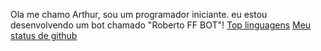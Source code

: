 Ola me chamo Arthur, sou um programador iniciante.
eu estou desenvolvendo um bot chamado "Roberto FF BOT"!
[Top linguagens](https://github-readme-stats.vercel.app/api/top-langs/?username=Arthurbatata&layout=compact&theme=dracula)
[Meu status de github](https://github-readme-stats.vercel.app/api?username=Arthurbatata&show_icons=true&theme=dracula)
